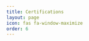 ```yaml
---
title: Certifications
layout: page 
icon: fas fa-window-maximize
order: 6
---
```

<object data="../assets/Kranthi_resume.pdf" type='application/pdf' width="100%" height="100%" overflow="auto"></object>
